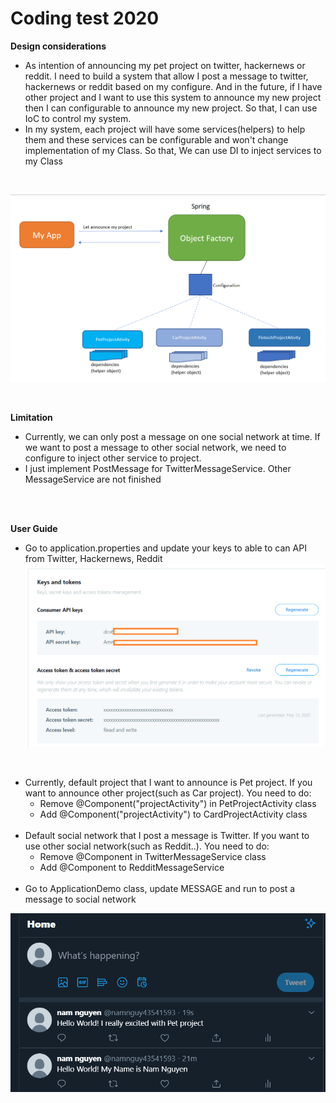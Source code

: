 # Coding test 2020
**Design considerations**<br/>
- As intention of announcing my pet project on twitter, hackernews or reddit. 
I need to build a system that allow I post a message to twitter, hackernews or reddit based on my configure.
And in the future, if I have other project and I want to use this system to announce my new project then I can configurable to announce my new project. So that, I can use IoC to control my system.
- In my system, each project will have some services(helpers) to help them and these services can be configurable and won't change implementation of my Class. So that, We can use DI to inject services to my Class
<br/>

![](design.png)

<br/>

**Limitation**<br/>
- Currently, we can only post a message on one social network at time. If we want to post a message to other social network, we need to configure to inject other service to project.<br/>
- I just implement PostMessage for TwitterMessageService. Other MessageService are not finished
<br/>
<br/>

**User Guide**<br/>
- Go to application.properties and update your keys to able to can API from Twitter, Hackernews, Reddit<br/>
![](key.png)
<br/>

- Currently, default project that I want to announce is Pet project. If you want to announce other project(such as Car project). You need to do:<br/>
    + Remove @Component("projectActivity") in PetProjectActivity class<br/>
    + Add @Component("projectActivity") to CardProjectActivity class<br/><br/>
- Default social network that I post a message is Twitter. If you want to use other social network(such as Reddit..). You need to do:<br/>
    + Remove @Component in TwitterMessageService class<br/>
    + Add @Component to RedditMessageService<br/><br/>
- Go to ApplicationDemo class, update MESSAGE and run to post a message to social network    <br/>

![](result.png)



